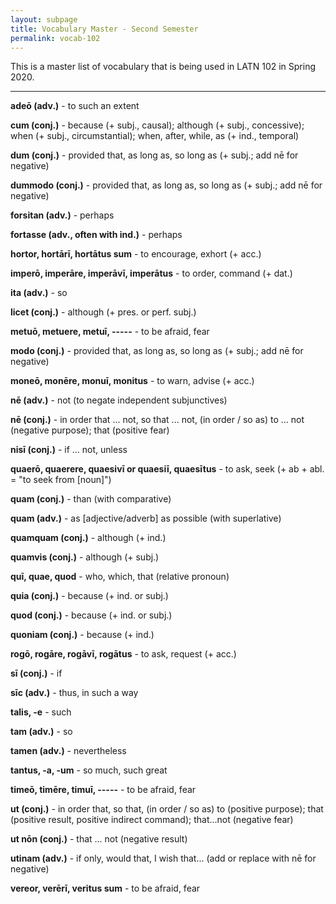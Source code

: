 ```yaml
---
layout: subpage
title: Vocabulary Master - Second Semester
permalink: vocab-102
---
```


This is a master list of vocabulary that is being used in LATN 102 in Spring 2020.

***

**adeō (adv.)** - to such an extent

**cum (conj.)** - because (+ subj., causal); although (+ subj., concessive); when (+ subj., circumstantial); when, after, while, as (+ ind., temporal)

**dum (conj.)** - provided that, as long as, so long as (+ subj.; add nē for negative)

**dummodo (conj.)** - provided that, as long as, so long as (+ subj.; add nē for negative)

**forsitan (adv.)** - perhaps

**fortasse (adv., often with ind.)** - perhaps

**hortor, hortārī, hortātus sum** - to encourage, exhort (+ acc.)

**imperō, imperāre, imperāvī, imperātus** - to order, command (+ dat.)

**ita (adv.)** - so

**licet (conj.)** - although (+ pres. or perf. subj.)

**metuō, metuere, metuī, -----** - to be afraid, fear

**modo (conj.)** - provided that, as long as, so long as (+ subj.; add nē for negative)

**moneō, monēre, monuī, monitus** - to warn, advise (+ acc.)

**nē (adv.)** - not (to negate independent subjunctives)

**nē (conj.)** - in order that ... not, so that ... not, (in order / so as) to ... not (negative purpose); that (positive fear)

**nisī (conj.)** - if ... not, unless

**quaerō, quaerere, quaesivī or quaesiī, quaesītus** - to ask, seek (+ ab + abl. = "to seek from [noun]")

**quam (conj.)** - than (with comparative)

**quam (adv.)** - as [adjective/adverb] as possible (with superlative)

**quamquam (conj.)** - although (+ ind.)

**quamvis (conj.)** - although (+ subj.)

**quī, quae, quod** - who, which, that (relative pronoun)

**quia (conj.)** - because (+ ind. or subj.)

**quod (conj.)** - because (+ ind. or subj.)

**quoniam (conj.)** - because (+ ind.)

**rogō, rogāre, rogāvī, rogātus** - to ask, request (+ acc.)

**sī (conj.)** - if

**sīc (adv.)** - thus, in such a way

**talis, -e** - such

**tam (adv.)** - so

**tamen (adv.)** - nevertheless

**tantus, -a, -um** - so much, such great

**timeō, timēre, timuī, -----** - to be afraid, fear

**ut (conj.)** - in order that, so that, (in order / so as) to (positive purpose); that (positive result, positive indirect command); that...not (negative fear)

**ut nōn (conj.)** - that ... not (negative result)

**utinam (adv.)** - if only, would that, I wish that... (add or replace with nē for negative)

**vereor, verērī, veritus sum** - to be afraid, fear
